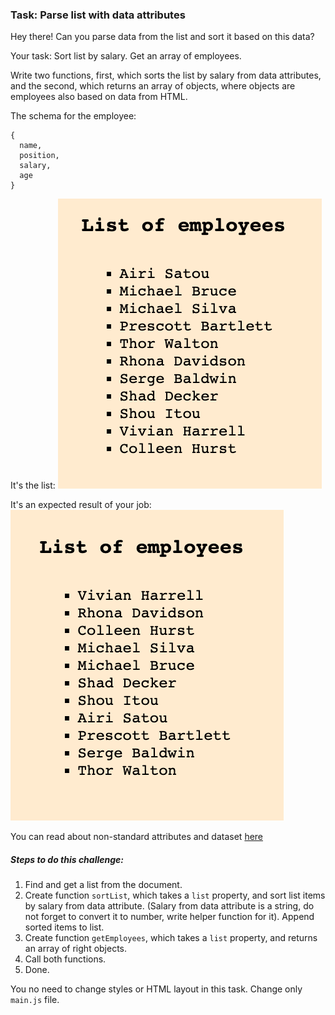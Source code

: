### Task: Parse list with data attributes

Hey there! Can you parse data from the list and sort it based on this data?

Your task: Sort list by salary. Get an array of employees.

Write two functions, first, which sorts the list by salary from data attributes, and the second, which returns an array of objects, where objects are employees also based on data from HTML.

The schema for the employee:
```
{
  name, 
  position,
  salary,
  age
}
```

It's the list:
![Preview](./src/images/preview.png)

It's an expected result of your job:
![Result](./src/images/result.png)

You can read about non-standard attributes and dataset [here](https://javascript.info/dom-attributes-and-properties#non-standard-attributes-dataset)

##### Steps to do this challenge:
1) Find and get a list from the document.
2) Create function `sortList`, which takes a `list` property, and sort list items by salary from data attribute. (Salary from data attribute is a string, do not forget to convert it to number, write helper function for it). Append sorted items to list.
3) Create function `getEmployees`, which takes a `list` property, and returns an array of right objects.
4) Call both functions.
5) Done.

You no need to change styles or HTML layout in this task. Change only `main.js` file.
